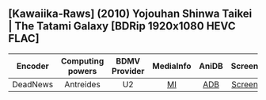 ## [Kawaiika-Raws] (2010) Yojouhan Shinwa Taikei | The Tatami Galaxy [BDRip 1920x1080 HEVC FLAC]

| Encoder  | Computing powers | BDMV Provider | MediaInfo | AniDB |  Screens  |
| :------: | :--------------: | :-----------: | :-------: | :---: | :-------: |
| DeadNews |    Antreides     |      U2       |   [MI]    | [ADB] | [Screens] |

[screens]: https://slow.pics/comparison/7b265631-a74b-4d43-a1aa-d954a5d2eb56
[adb]: https://anidb.net/anime/7243
[mi]: https://paste.i2pd.xyz/?926e47f0c4b70e50#6EEYp7ohzCRO7uJYlYBgTkE0aEAz/YBnHSCOeW6vqKs=
